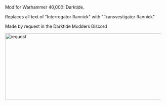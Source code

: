 Mod for Warhammer 40,000: Darktide.

Replaces all text of "Interrogator Rannick" with "Transvestigator Rannick"

Made by request in the Darktide Modders Discord

<img width="1496" height="215" alt="request" src="https://github.com/user-attachments/assets/cce0db5a-58b7-41fa-b48d-2323fbabba2e" />

